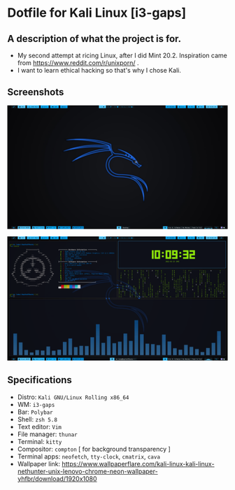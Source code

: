 # Dotfile for Kali Linux [i3-gaps]

## A description of what the project is for.
- My second attempt at ricing Linux, after I did Mint 20.2. Inspiration came from https://www.reddit.com/r/unixporn/ .  
- I want to learn ethical hacking so that's why I chose Kali.

## Screenshots

![Screenshot](./Screenshots/KaliDesktEmpty.png)

![Screenshot](./Screenshots/KaliDesktopFull.png)

## Specifications

- Distro: `Kali GNU/Linux Rolling x86_64`
- WM: `i3-gaps`
- Bar: `Polybar`
- Shell: `zsh 5.8`
- Text editor: `Vim`
- File manager: `thunar`
- Terminal: `kitty`
- Compositor: `compton` [ for background transparency ]
- Terminal apps: `neofetch`, `tty-clock`, `cmatrix`, `cava`
- Wallpaper link: https://www.wallpaperflare.com/kali-linux-kali-linux-nethunter-unix-lenovo-chrome-neon-wallpaper-yhfbr/download/1920x1080
